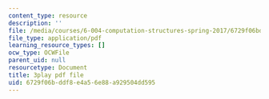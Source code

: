 ```yaml
---
content_type: resource
description: ''
file: /media/courses/6-004-computation-structures-spring-2017/6729f06bddf8e4a56e88a929504dd595_CcInkh1mKZA.pdf
file_type: application/pdf
learning_resource_types: []
ocw_type: OCWFile
parent_uid: null
resourcetype: Document
title: 3play pdf file
uid: 6729f06b-ddf8-e4a5-6e88-a929504dd595
---
```

